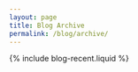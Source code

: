 ```yaml
---
layout: page
title: Blog Archive
permalink: /blog/archive/
---
```


{% include blog-recent.liquid %}